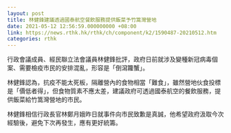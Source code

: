 ```yaml
---
layout: post
title: 林健鋒建議透過國泰航空餐飲服務提供飯菜予竹篙灣營地
date: 2021-05-12 12:56:59.000000000 +08:00
link: https://news.rthk.hk/rthk/ch/component/k2/1590487-20210512.htm
categories: rthk
---
```


行政會議成員、經民聯立法會議員林健鋒批評，政府日前就涉及變種新冠病毒個案、需要檢疫市民的安排混亂，形容是「倒瀉籮蟹」。

林健鋒認為，抗疫不能太死板，隔離營內的食物相當「難食」，雖然營地伙食投標是「價低者得」，但食物質素不應太差，建議政府可透過國泰航空的餐飲服務，提供飯菜給竹篙灣營地的市民。

林健鋒相信行政長官林鄭月娥昨日就事件向市民致歉是真誠，他希望政府汲取今次經驗後，避免下次再發生，應有更好統籌。
